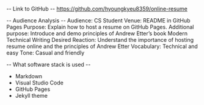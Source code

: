-- Link to GitHub --
https://github.com/hyoungkyeu8359/online-resume

-- Audience Analysis -- 
Audience: CS Student
Venue: README in GitHub Pages
Purpose: Explain how to host a resume on GitHub Pages.
Additional purpose: Introduce and demo principles of Andrew Etter’s book Modern Technical Writing
Desired Reaction: Understand the importance of hosting resume online and the principles of Andrew Etter
Vocabulary: Technical and easy
Tone: Casual and friendly

-- What software stack is used --
- Markdown
- Visual Studio Code
- GitHub Pages
- Jekyll theme